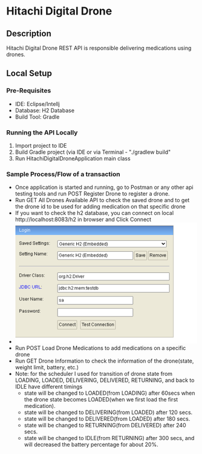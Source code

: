 # Hitachi Digital Drone

## Description
Hitachi Digital Drone REST API is responsible delivering medications using drones.

## Local Setup
### Pre-Requisites
- IDE: Eclipse/Intellj
- Database: H2 Database
- Build Tool: Gradle

### Running the API Locally
1. Import project to IDE
2. Build Gradle project (via IDE or via Terminal - "./gradlew build"
3. Run HitachiDigitalDroneApplication main class

### Sample Process/Flow of a transaction

* Once application is started and running, go to Postman or any other api testing tools and run POST Register Drone to register a drone.
* Run GET All Drones Available API to check the saved drone and to get the drone id to be used for adding medication on that specific drone
* If you want to check the h2 database, you can connect on local http://localhost:8083/h2 in browser and Click Connect
* ![img_1.png](img_1.png)
* Run POST Load Drone Medications to add medications on a specific drone
* Run GET Drone Information to check the information of the drone(state, weight limit, battery, etc.)
* Note: for the scheduler I used for transition of drone state from LOADING, LOADED, DELIVERING, DELIVERED, RETURNING, and back to IDLE have different timings
  * state will be changed to LOADED(from LOADING) after 60secs when the drone state becomes LOADED(when we first load the first medication).
  * state will be changed to DELIVERING(from LOADED) after 120 secs.
  * state will be changed to DELIVERED(from LOADED) after 180 secs.
  * state will be changed to RETURNING(from DELIVERED) after 240 secs.
  * state will be changed to IDLE(from RETURNING) after 300 secs, and will decreased the battery percentage for about 20%.
